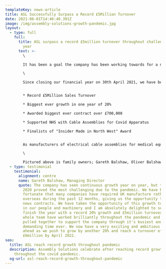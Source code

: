 ```yaml
---
templateKey: news-article
title: ASL Successfully Surpass a Record £5Million Turnover
date: 2021-06-01T14:46:40.391Z
image: /img/assembly-solutions-growth-pandemic.jpg
layout:
  - type: full
    full:
      title: ASL surpass a record £5million turnover throughout challenging financial
        year
      text: >-
        \

        It has been a goal the company has been working towards for a number of years now, so it is with great pride that we share a record milestone of surpassing £5million turnover in our financial year 2020-21.\

        \

        Since closing our financial year on 30th April 2021, we have been celebrating the record year which was made up of a number of highlights;


        * Record £5Million Sales Turnover

        * Biggest ever growth in one year of 20%

        * Awarded biggest ever contract over £700,000

        * Supported NHS with Cable Assemblies for Covid Apparatus

        * Finalists of "Insider Made in North West" Award


        As manufacturers of electrical cable assemblies for medical equipment, we have been busier than ever and proud to be supporting the Medical sector with cable assemblies for Covid testing equipment and other medical equipment including Hospital beds and Ventilation applications.\

        \

        Pictured above is family owners; Gareth Balshaw, Oliver Balshaw and Sophie Balshaw who are thrilled to see such significant growth within their first year of ownership, after the company was passed down by their Father Graham Balshaw in early 2020.
  - type: testimonial
    testimonial:
      alignment: centre
      name: Gareth Balshaw, Managing Director
      quote: The company has seen continuous growth year on year, but the start of
        2020 proved the most challenging due to the pandemic. We have been
        fortunate that many companies have required UK manufacture rather than
        overseas during the past 12 months, giving us the opportunity to win
        news contracts. We have taken the opportunity of this growth to invest
        in our people and machinery and I am absolutely delighted to see us
        finish the year with a record 20% growth and £5million turnover. The
        whole team have worked brilliantly throughout the pandemic and really
        pulled together to support the company through it's busiest and
        demanding time ever. We now have a very exciting and ambitious year
        ahead as we push to grow by another 20% and reach a turnover of
        £6million by April 2022.
seo:
  title: ASL reach record growth throughout pandemic
  description: Assembly Solutions celebrate after reaching record growth in sales
    throughout the covid pandemic.
  og-url: asl-reach-record-growth-throughout-pandemic
---
```

